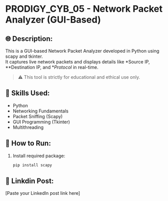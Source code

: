 # PRODIGY_CYB_05 - Network Packet Analyzer (GUI-Based)

## 🌐 Description:
This is a GUI-based Network Packet Analyzer developed in Python using scapy and tkinter.  
It captures live network packets and displays details like *Source IP, **Destination IP, and **Protocol* in real-time.

> ⚠️ This tool is strictly for educational and ethical use only.

## 🧠 Skills Used:
- Python
- Networking Fundamentals
- Packet Sniffing (Scapy)
- GUI Programming (Tkinter)
- Multithreading

## 🚀 How to Run:
1. Install required package:
   ```bash
   pip install scapy

## 🔗 Linkdin Post:
[Paste your LinkedIn post link here]
